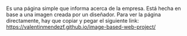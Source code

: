 Es una página simple que informa acerca de la empresa. Está hecha en base a una imagen creada por un diseñador.
Para ver la página directamente, hay que copiar y pegar el siguiente link: https://valentinmendezf.github.io/image-based-web-project/
